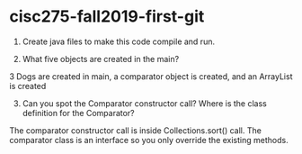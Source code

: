 # cisc275-fall2019-first-git
1. Create java files to make this code compile and run.

2. What five objects are created in the main?

3 Dogs are created in main, a comparator object is created, and an ArrayList
is created

3. Can you spot the Comparator constructor call? Where is the class definition for the Comparator?

The comparator constructor call is inside Collections.sort() call. The comparator class is an interface so you only override the existing methods.
